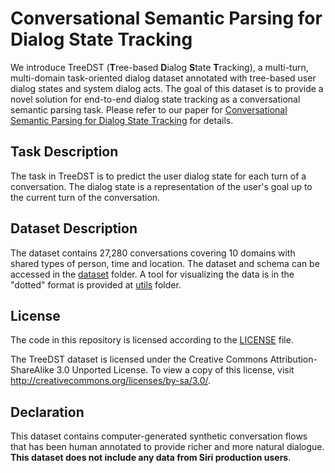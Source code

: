 # Conversational Semantic Parsing for Dialog State Tracking

We introduce TreeDST (**T**ree-based **D**ialog **S**tate **T**racking), a multi-turn, multi-domain task-oriented dialog dataset annotated with tree-based user dialog states and system dialog acts. The goal of this dataset is to provide a novel solution for end-to-end dialog state tracking as a conversational semantic parsing task. Please refer to our paper for [Conversational Semantic Parsing for Dialog State Tracking](https://arxiv.org/pdf/2010.12770.pdf) for details.

## Task Description

The task in TreeDST is to predict the user dialog state for each turn of a conversation. The dialog state is a representation of the user's goal up to the current turn of the conversation.

## Dataset Description

The dataset contains 27,280 conversations covering 10 domains with shared types of person, time and location. The dataset and schema can be accessed in the [dataset](dataset) folder. A tool for visualizing the data is in the "dotted" format is provided at [utils](utils) folder.


## License

The code in this repository is licensed according to the [LICENSE](LICENSE) file.

The TreeDST dataset is licensed under the Creative Commons Attribution-ShareAlike 3.0 Unported License.
To view a copy of this license, visit http://creativecommons.org/licenses/by-sa/3.0/.

## Declaration

This dataset contains computer-generated synthetic conversation flows that has been human annotated to provide richer and more natural dialogue. **This dataset does not include any data from Siri production users**.
